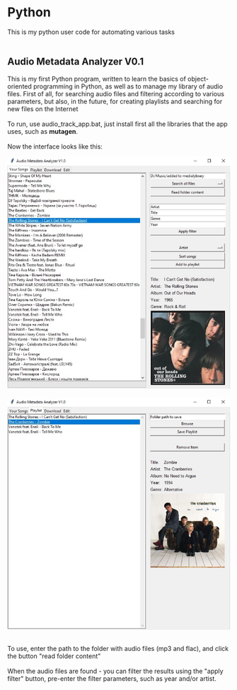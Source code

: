 # Python
This is my python user code for automating various tasks<br><br>

## Audio Metadata Analyzer V0.1
This is my first Python program, written to learn the basics of object-oriented programming in Python, as well as to manage my library of audio files. First of all, for searching audio files and filtering according to various parameters, but also, in the future, for creating playlists and searching for new files on the Internet<br><br>
To run, use audio_track_app.bat, just install first all the libraries that the app uses, such as **mutagen**.<br><br>
Now the interface looks like this:<br>

![Example1](Songs.jpg)<br><br>
![Example2](Playlist.jpg)<br><br>

To use, enter the path to the folder with audio files (mp3 and flac), and click the button "read folder content"<br><br>
When the audio files are found - you can filter the results using the "apply filter" button, pre-enter the filter parameters, such as year and/or artist.
